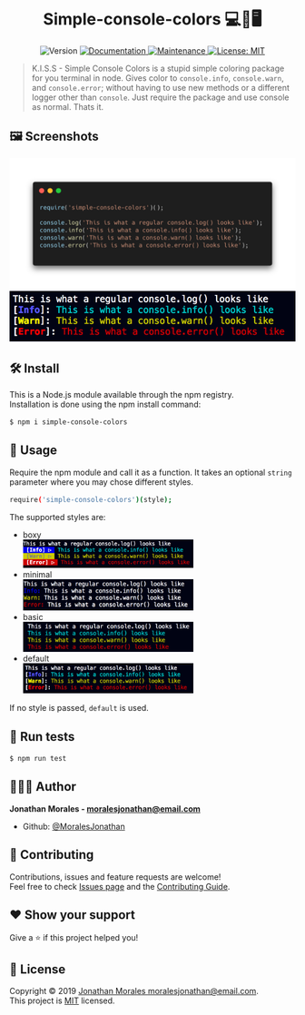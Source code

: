 <h1 align="center">Simple-console-colors 💻🌈🖥️</h1>
<p align="center">
  <img alt="Version" src="https://img.shields.io/badge/version-1.1.0-blue.svg?cacheSeconds=2592000" />
  <a href=" ">
    <img alt="Documentation" src="https://img.shields.io/badge/documentation-yes-brightgreen.svg" target="_blank" />
  </a>
  <a href="https://github.com/MoralesJonathan/simple-console-colors/graphs/commit-activity">
    <img alt="Maintenance" src="https://img.shields.io/badge/Maintained%3F-yes-green.svg" target="_blank" />
  </a>
  <a href="https://github.com/MoralesJonathan/simple-console-colors/blob/master/LICENSE">
    <img alt="License: MIT" src="https://img.shields.io/badge/License-MIT-yellow.svg" target="_blank" />
  </a>
</p>

> K.I.S.S - Simple Console Colors is a stupid simple coloring package for you terminal in node. Gives color to `console.info`, `console.warn`, and `console.error`; without having to use new methods or a different logger other than `console`. Just require the package and use console as normal. Thats it.

## 🖼️ Screenshots
<img alt="Screenshot" src="https://raw.githubusercontent.com/MoralesJonathan/imagehosting/master/simple-console-colors-screenshot1.png"/>

<img alt="Screenshot"  src="https://raw.githubusercontent.com/MoralesJonathan/imagehosting/master/simple-console-colors-screenshot2.png"/>


## 🛠️ Install
This is a Node.js module available through the npm registry.
<br/>Installation is done using the npm install command:

```sh
$ npm i simple-console-colors 
```

## 📑 Usage

Require the npm module and call it as a function. It takes an optional `string` parameter where you may chose different styles.
```sh
require('simple-console-colors')(style);
```

The supported styles are:
- boxy <br/> <img alt="Screenshot" width="300px" src="https://raw.githubusercontent.com/MoralesJonathan/imagehosting/master/simple-console-colors-screenshot3.png" />
- minimal <br/> <img alt="Screenshot" width="300px" src="https://raw.githubusercontent.com/MoralesJonathan/imagehosting/master/simple-console-colors-screenshot4.png" />
- basic <br/> <img alt="Screenshot" width="300px" src="https://raw.githubusercontent.com/MoralesJonathan/imagehosting/master/simple-console-colors-screenshot5.png" />
- default <br/> <img alt="Screenshot" width="300px" src="https://raw.githubusercontent.com/MoralesJonathan/imagehosting/master/simple-console-colors-screenshot2.png" />

If no style is passed, `default` is used.

## 🔬 Run tests

```sh
$ npm run test
```

## 👨🏻‍💻 Author

 **Jonathan Morales - <moralesjonathan@email.com>**

* Github: [@MoralesJonathan](https://github.com/MoralesJonathan)

## 🤝 Contributing

Contributions, issues and feature requests are welcome!<br />Feel free to check [Issues page](https://github.com/MoralesJonathan/simple-console-colors/issues) and the [Contributing Guide](CONTRIBUTING.md).

## ❤️ Show your support

Give a ⭐️ if this project helped you!

## 📝 License

Copyright © 2019 [Jonathan Morales <moralesjonathan@email.com>](https://github.com/MoralesJonathan).<br />
This project is [MIT](https://github.com/MoralesJonathan/simple-console-colors/blob/master/LICENSE) licensed.
